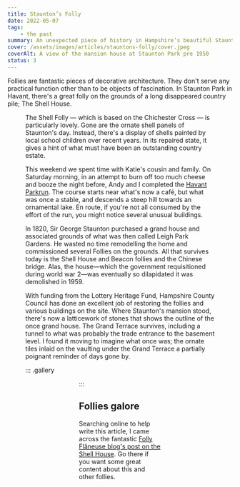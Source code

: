 ```yaml
---
title: Staunton’s Folly
date: 2022-05-07
tags:
	- the past
summary: An unexpected piece of history in Hampshire’s beautiful Staunton Park.
cover: /assets/images/articles/stauntons-folly/cover.jpeg
coverAlt: A view of the mansion house at Staunton Park pre 1950
status: 3
---
```

Follies are fantastic pieces of decorative architecture. They don't serve any practical function other than to be objects of fascination. In Staunton Park in Havant, there's a great folly on the grounds of a long disappeared country pile; The Shell House.

<figure url="/assets/images/articles/stauntons-folly/shell-house.jpeg" caption="The Shell House folly at Staunton Park, Havant.">

The Shell Folly — which is based on the Chichester Cross — is particularly lovely. Gone are the ornate shell panels of Staunton's day. Instead, there's a display of shells painted by local school children over recent years. In its repaired state, it gives a hint of what must have been an outstanding country estate. 

This weekend we spent time with Katie's cousin and family. On Saturday morning, in an attempt to burn off too much cheese and booze the night before, Andy and I completed the [Havant Parkrun](https://www.strava.com/activities/7100841660). The course starts near what's now a café, but what was once a stable, and descends a steep hill towards an ornamental lake. En route, if you're not all consumed by the effort of the run, you might notice several unusual buildings.

In 1820, Sir George Staunton purchased a grand house and associated grounds of what was then called Leigh Park Gardens. He wasted no time remodelling the home and commissioned several Follies on the grounds. All that survives today is the Shell House and Beacon follies and the Chinese bridge. Alas, the house—which the government requisitioned during world war 2—was eventually so dilapidated it was demolished in 1959. 

With funding from the Lottery Heritage Fund, Hampshire County Council has done an excellent job of restoring the follies and various buildings on the site. Where Staunton's mansion stood, there's now a latticework of stones that shows the outline of the once grand house. The Grand Terrace survives, including a tunnel to what was probably the trade entrance to the basement level. I found it moving to imagine what once was; the ornate tiles inlaid on the vaulting under the Grand Terrace a partially poignant reminder of days gone by. 

::: .gallery 
<figure url="/assets/images/articles/stauntons-folly/grand-terrace.jpeg" caption="The view from the Grand Terrace towards the ornamental lake.">

<figure url="/assets/images/articles/stauntons-folly/house-outline.jpeg" caption="The latticework of stones which show where the many rooms of the mansion once stood.">

<figure url="/assets/images/articles/stauntons-folly/vaults.jpeg" caption="Rootwo under the vaulted walkway that runs under the Grand Terrace. On the floor, you can see the gorgeous inlaid tiles; a reminder of a once great house.">
:::

## Follies galore
Searching online to help write this article, I came across the fantastic [Folly Flâneuse blog's post on the Shell House](https://thefollyflaneuse.com/the-shell-house-leigh-park-havant-hampshire/). Go there if you want some great content about this and other follies. 

